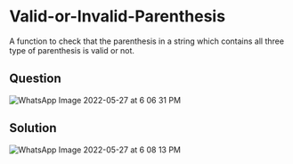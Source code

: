 # Valid-or-Invalid-Parenthesis
A function to check that the parenthesis in a string which contains all three type of parenthesis is valid or not.

## Question
![WhatsApp Image 2022-05-27 at 6 06 31 PM](https://user-images.githubusercontent.com/99033374/170700455-19bf06c0-2b34-4d65-8e2f-d41999492c2b.jpeg)

## Solution
![WhatsApp Image 2022-05-27 at 6 08 13 PM](https://user-images.githubusercontent.com/99033374/170700742-61e5eaee-dbab-443d-8160-523e9643f871.jpeg)
